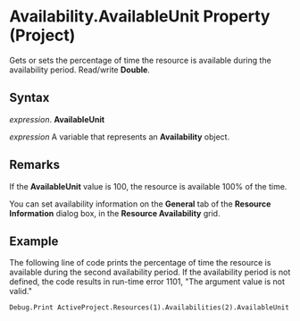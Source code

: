 
# Availability.AvailableUnit Property (Project)

Gets or sets the percentage of time the resource is available during the availability period. Read/write  **Double**.


## Syntax

 _expression_. **AvailableUnit**

 _expression_ A variable that represents an **Availability** object.


## Remarks

If the  **AvailableUnit** value is 100, the resource is available 100% of the time.

You can set availability information on the  **General** tab of the **Resource Information** dialog box, in the **Resource Availability** grid.


## Example

The following line of code prints the percentage of time the resource is available during the second availability period. If the availability period is not defined, the code results in run-time error 1101, "The argument value is not valid."


```
Debug.Print ActiveProject.Resources(1).Availabilities(2).AvailableUnit
```

